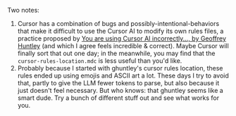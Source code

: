 Two notes:

1. Cursor has a combination of bugs and possibly-intentional-behaviors that make it difficult to use the Cursor AI to modify its own rules files, a practice proposed by [You are using Cursor AI incorrectly..., by Geoffrey Huntley](https://ghuntley.com/stdlib/) (and which I agree feels incredible & correct). Maybe Cursor will finally sort that out one day; in the meanwhile, you may find that the `cursor-rules-location.mdc` is less useful than you'd like.
2. Probably because I started with ghuntley's cursor rules location, these rules ended up using emojis and ASCII art a lot. These days I try to avoid that, partly to give the LLM fewer tokens to parse, but also because it just doesn't feel necessary. But who knows: that ghuntley seems like a smart dude. Try a bunch of different stuff out and see what works for you.